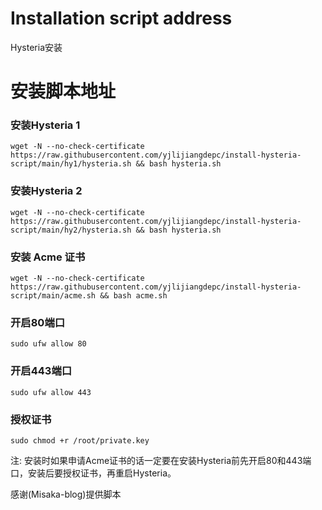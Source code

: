 # Installation script address

Hysteria安装

# 安装脚本地址

### 安装Hysteria 1

```shell
wget -N --no-check-certificate https://raw.githubusercontent.com/yjlijiangdepc/install-hysteria-script/main/hy1/hysteria.sh && bash hysteria.sh
```

### 安装Hysteria 2

```shell
wget -N --no-check-certificate https://raw.githubusercontent.com/yjlijiangdepc/install-hysteria-script/main/hy2/hysteria.sh && bash hysteria.sh
```

### 安装 Acme 证书

```shell
wget -N --no-check-certificate https://raw.githubusercontent.com/yjlijiangdepc/install-hysteria-script/main/acme.sh && bash acme.sh
```
### 开启80端口

```shell
sudo ufw allow 80
```

### 开启443端口

```shell
sudo ufw allow 443
```

### 授权证书

```shell
sudo chmod +r /root/private.key
```


注: 安装时如果申请Acme证书的话一定要在安装Hysteria前先开启80和443端口，安装后要授权证书，再重启Hysteria。
    
感谢(Misaka-blog)提供脚本
